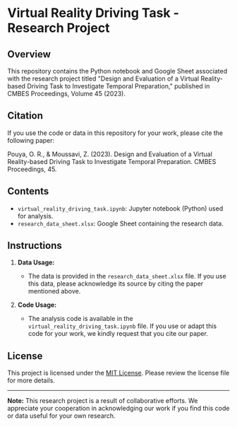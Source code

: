 # Virtual Reality Driving Task - Research Project

## Overview

This repository contains the Python notebook and Google Sheet associated with the research project titled "Design and Evaluation of a Virtual Reality-based Driving Task to Investigate Temporal Preparation," published in CMBES Proceedings, Volume 45 (2023).

## Citation

If you use the code or data in this repository for your work, please cite the following paper:

Pouya, O. R., & Moussavi, Z. (2023). Design and Evaluation of a Virtual Reality-based Driving Task to Investigate Temporal Preparation. CMBES Proceedings, 45.

## Contents

- `virtual_reality_driving_task.ipynb`: Jupyter notebook (Python) used for analysis.
- `research_data_sheet.xlsx`: Google Sheet containing the research data.

## Instructions

1. **Data Usage:**
   - The data is provided in the `research_data_sheet.xlsx` file. If you use this data, please acknowledge its source by citing the paper mentioned above.

2. **Code Usage:**
   - The analysis code is available in the `virtual_reality_driving_task.ipynb` file. If you use or adapt this code for your work, we kindly request that you cite our paper.

## License

This project is licensed under the [MIT License](LICENSE.md). Please review the license file for more details.

---

**Note:** This research project is a result of collaborative efforts. We appreciate your cooperation in acknowledging our work if you find this code or data useful for your own research.

